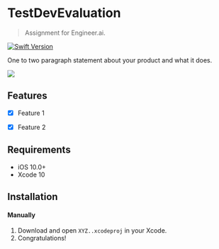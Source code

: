 # TestDevEvaluation

> Assignment for Engineer.ai.

[![Swift Version][swift-image]][swift-url]

One to two paragraph statement about your product and what it does.

![](header.png)

## Features

- [x] Feature 1
- [x] Feature 2


## Requirements

- iOS 10.0+
- Xcode 10

## Installation


#### Manually
1. Download and open ```XYZ..xcodeproj``` in your Xcode.  
2. Congratulations!  



[swift-image]:https://img.shields.io/badge/swift-4.0-orange.svg
[swift-url]: https://swift.org/
